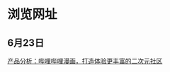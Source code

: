 # 浏览网址
## 6月23日
[产品分析：哔哩哔哩漫画，打造体验更丰富的二次元社区](http://www.woshipm.com/evaluating/2623947.html)<br>
[]()<br>
[]()<br>
[]()<br>
[]()<br>
[]()<br><br>
